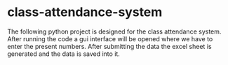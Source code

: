 # class-attendance-system
The following python project is designed for the class attendance system. After running the code a gui interface will be opened where we have to enter the present numbers. After submitting the data the excel sheet is generated and the data is saved into it.
